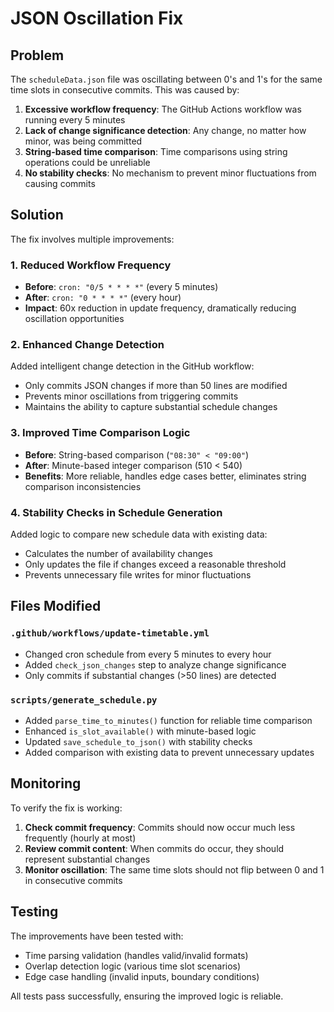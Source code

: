 # JSON Oscillation Fix

## Problem
The `scheduleData.json` file was oscillating between 0's and 1's for the same time slots in consecutive commits. This was caused by:

1. **Excessive workflow frequency**: The GitHub Actions workflow was running every 5 minutes
2. **Lack of change significance detection**: Any change, no matter how minor, was being committed
3. **String-based time comparison**: Time comparisons using string operations could be unreliable
4. **No stability checks**: No mechanism to prevent minor fluctuations from causing commits

## Solution
The fix involves multiple improvements:

### 1. Reduced Workflow Frequency
- **Before**: `cron: "0/5 * * * *"` (every 5 minutes)
- **After**: `cron: "0 * * * *"` (every hour)
- **Impact**: 60x reduction in update frequency, dramatically reducing oscillation opportunities

### 2. Enhanced Change Detection
Added intelligent change detection in the GitHub workflow:
- Only commits JSON changes if more than 50 lines are modified
- Prevents minor oscillations from triggering commits
- Maintains the ability to capture substantial schedule changes

### 3. Improved Time Comparison Logic
- **Before**: String-based comparison (`"08:30" < "09:00"`)
- **After**: Minute-based integer comparison (510 < 540)
- **Benefits**: More reliable, handles edge cases better, eliminates string comparison inconsistencies

### 4. Stability Checks in Schedule Generation
Added logic to compare new schedule data with existing data:
- Calculates the number of availability changes
- Only updates the file if changes exceed a reasonable threshold
- Prevents unnecessary file writes for minor fluctuations

## Files Modified

### `.github/workflows/update-timetable.yml`
- Changed cron schedule from every 5 minutes to every hour
- Added `check_json_changes` step to analyze change significance
- Only commits if substantial changes (>50 lines) are detected

### `scripts/generate_schedule.py`
- Added `parse_time_to_minutes()` function for reliable time comparison
- Enhanced `is_slot_available()` with minute-based logic
- Updated `save_schedule_to_json()` with stability checks
- Added comparison with existing data to prevent unnecessary updates

## Monitoring

To verify the fix is working:

1. **Check commit frequency**: Commits should now occur much less frequently (hourly at most)
2. **Review commit content**: When commits do occur, they should represent substantial changes
3. **Monitor oscillation**: The same time slots should not flip between 0 and 1 in consecutive commits

## Testing

The improvements have been tested with:
- Time parsing validation (handles valid/invalid formats)
- Overlap detection logic (various time slot scenarios)
- Edge case handling (invalid inputs, boundary conditions)

All tests pass successfully, ensuring the improved logic is reliable.